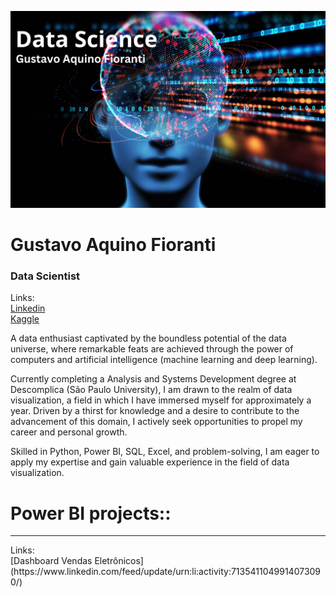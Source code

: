 <p align="center">
<img src="logo.png">
</p>


<h1>Gustavo Aquino Fioranti</h1>
<h3>Data Scientist</h3>
  
Links: 
<br>
[Linkedin](https://www.linkedin.com/in/gustavoaquinofioranti)
<br>
[Kaggle](https://www.kaggle.com/gustavofioranti)

A data enthusiast captivated by the boundless potential of the data universe, where remarkable feats are achieved through the power of computers and artificial intelligence (machine learning and deep learning).

Currently completing a Analysis and Systems Development degree at Descomplica (São Paulo University), I am drawn to the realm of data visualization, a field in which I have immersed myself for approximately a year. Driven by a thirst for knowledge and a desire to contribute to the advancement of this domain, I actively seek opportunities to propel my career and personal growth.

Skilled in Python, Power BI, SQL, Excel, and problem-solving, I am eager to apply my expertise and gain valuable experience in the field of data visualization.

<h1> Power BI projects:: </h1>
<hr> 
Links: 
<br>
[Dashboard Vendas Eletrônicos](https://www.linkedin.com/feed/update/urn:li:activity:7135411049914073090/)
